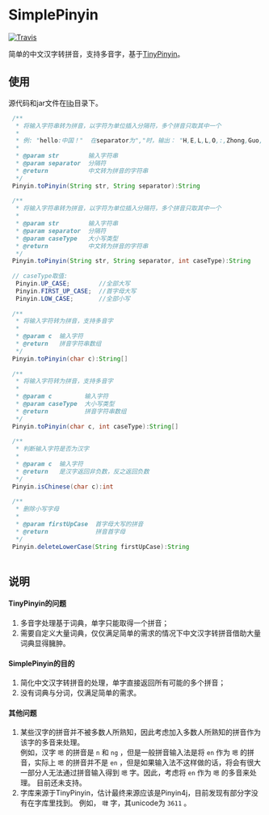 # SimplePinyin
[![Travis](https://img.shields.io/badge/license-Apache%20License%202.0-blue.svg)](LICENSE)  

简单的中文汉字转拼音，支持多音字，基于[TinyPinyin](https://github.com/promeG/TinyPinyin)。  

## 使用

源代码和jar文件在[lib](lib)目录下。  

```java
 /**
  * 将输入字符串转为拼音，以字符为单位插入分隔符，多个拼音只取其中一个
  *
  * 例: "hello:中国！"  在separator为","时，输出： "H,E,L,L,O,:,Zhong,Guo,!"
  *
  * @param str        输入字符串
  * @param separator  分隔符
  * @return           中文转为拼音的字符串
  */
 Pinyin.toPinyin(String str, String separator):String
 
 /**
  * 将输入字符串转为拼音，以字符为单位插入分隔符，多个拼音只取其中一个
  *
  * @param str        输入字符串
  * @param separator  分隔符
  * @param caseType   大小写类型
  * @return           中文转为拼音的字符串
  */
 Pinyin.toPinyin(String str, String separator, int caseType):String
 
 // caseType取值:
  Pinyin.UP_CASE;        //全部大写
  Pinyin.FIRST_UP_CASE;  //首字母大写
  Pinyin.LOW_CASE;       //全部小写
 
 /**
  * 将输入字符转为拼音，支持多音字
  *
  * @param c  输入字符
  * @return   拼音字符串数组
  */
 Pinyin.toPinyin(char c):String[]
 
 /**
  * 将输入字符转为拼音，支持多音字
  *
  * @param c         输入字符
  * @param caseType  大小写类型
  * @return          拼音字符串数组
  */
 Pinyin.toPinyin(char c, int caseType):String[]
 
 /**
  * 判断输入字符是否为汉字
  *
  * @param c  输入字符
  * @return   是汉字返回非负数，反之返回负数
  */
 Pinyin.isChinese(char c):int
 
 /**
  * 删除小写字母
  *
  * @param firstUpCase  首字母大写的拼音
  * @return             拼音首字母
  */
 Pinyin.deleteLowerCase(String firstUpCase):String
 
```

## 说明

#### TinyPinyin的问题

1. 多音字处理基于词典，单字只能取得一个拼音；
2. 需要自定义大量词典，仅仅满足简单的需求的情况下中文汉字转拼音借助大量词典显得臃肿。

#### SimplePinyin的目的

1. 简化中文汉字转拼音的处理，单字直接返回所有可能的多个拼音；
2. 没有词典与分词，仅满足简单的需求。

#### 其他问题

1. 某些汉字的拼音并不被多数人所熟知，因此考虑加入多数人所熟知的拼音作为该字的多音来处理。  
   例如，汉字 `嗯` 的拼音是 `n` 和 `ng` ，但是一般拼音输入法是将 `en` 作为 `嗯` 的拼音，实际上 `嗯` 的拼音并不是 `en` ，但是如果输入法不这样做的话，将会有很大一部分人无法通过拼音输入得到 `嗯` 字。因此，考虑将 `en` 作为 `嗯` 的多音来处理。
   目前还未支持。
2. 字库来源于TinyPinyin，估计最终来源应该是Pinyin4j，目前发现有部分字没有在字库里找到。
   例如， `㘑` 字，其unicode为 `3611` 。
